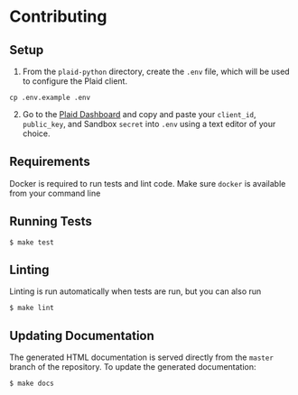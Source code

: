 # Contributing

## Setup

1. From the `plaid-python` directory, create the `.env` file, which will be used to configure the Plaid client.

```
cp .env.example .env
```

2. Go to the [Plaid Dashboard](https://dashboard.plaid.com/team/keys) and copy and paste your `client_id`, `public_key`, and Sandbox `secret` into `.env` using a text editor of your choice.

## Requirements

Docker is required to run tests and lint code. Make sure `docker` is available from your command line

## Running Tests

```console
$ make test
```

## Linting

Linting is run automatically when tests are run, but you can also run

```console
$ make lint
```

## Updating Documentation

The generated HTML documentation is served directly from the `master` branch
of the repository. To update the generated documentation:

```console
$ make docs
```
